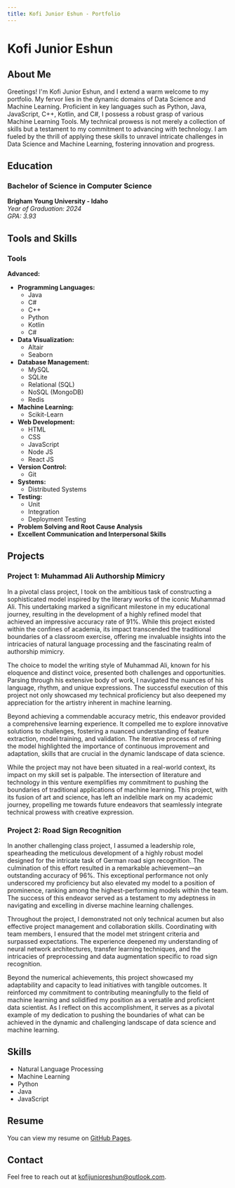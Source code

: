 ```yaml
---
title: Kofi Junior Eshun - Portfolio
---
```


# Kofi Junior Eshun

## About Me

Greetings! I'm Kofi Junior Eshun, and I extend a warm welcome to my portfolio. My fervor lies in the dynamic domains of Data Science and Machine Learning. Proficient in key languages such as Python, Java, JavaScript, C++, Kotlin, and C#, I possess a robust grasp of various Machine Learning Tools. My technical prowess is not merely a collection of skills but a testament to my commitment to advancing with technology. I am fueled by the thrill of applying these skills to unravel intricate challenges in Data Science and Machine Learning, fostering innovation and progress.

## Education

### Bachelor of Science in Computer Science  
**Brigham Young University - Idaho**  
*Year of Graduation: 2024*  
*GPA: 3.93*

## Tools and Skills

### Tools

**Advanced:**
- **Programming Languages:**
  - Java
  - C#
  - C++
  - Python
  - Kotlin
  - C#
- **Data Visualization:**
  - Altair
  - Seaborn
- **Database Management:**
  - MySQL
  - SQLite
  - Relational (SQL)
  - NoSQL (MongoDB)
  - Redis
- **Machine Learning:**
  - Scikit-Learn
- **Web Development:**
  - HTML
  - CSS
  - JavaScript
  - Node JS
  - React JS
- **Version Control:**
  - Git
- **Systems:**
  - Distributed Systems
- **Testing:**
  - Unit
  - Integration
  - Deployment Testing 
- **Problem Solving and Root Cause Analysis**
- **Excellent Communication and Interpersonal Skills**

## Projects

### Project 1: Muhammad Ali Authorship Mimicry

In a pivotal class project, I took on the ambitious task of constructing a sophisticated model inspired by the literary works of the iconic Muhammad Ali. This undertaking marked a significant milestone in my educational journey, resulting in the development of a highly refined model that achieved an impressive accuracy rate of 91%. While this project existed within the confines of academia, its impact transcended the traditional boundaries of a classroom exercise, offering me invaluable insights into the intricacies of natural language processing and the fascinating realm of authorship mimicry.

The choice to model the writing style of Muhammad Ali, known for his eloquence and distinct voice, presented both challenges and opportunities. Parsing through his extensive body of work, I navigated the nuances of his language, rhythm, and unique expressions. The successful execution of this project not only showcased my technical proficiency but also deepened my appreciation for the artistry inherent in machine learning.

Beyond achieving a commendable accuracy metric, this endeavor provided a comprehensive learning experience. It compelled me to explore innovative solutions to challenges, fostering a nuanced understanding of feature extraction, model training, and validation. The iterative process of refining the model highlighted the importance of continuous improvement and adaptation, skills that are crucial in the dynamic landscape of data science.

While the project may not have been situated in a real-world context, its impact on my skill set is palpable. The intersection of literature and technology in this venture exemplifies my commitment to pushing the boundaries of traditional applications of machine learning. This project, with its fusion of art and science, has left an indelible mark on my academic journey, propelling me towards future endeavors that seamlessly integrate technical prowess with creative expression.

### Project 2: Road Sign Recognition

In another challenging class project, I assumed a leadership role, spearheading the meticulous development of a highly robust model designed for the intricate task of German road sign recognition. The culmination of this effort resulted in a remarkable achievement—an outstanding accuracy of 96%. This exceptional performance not only underscored my proficiency but also elevated my model to a position of prominence, ranking among the highest-performing models within the team. The success of this endeavor served as a testament to my adeptness in navigating and excelling in diverse machine learning challenges.

Throughout the project, I demonstrated not only technical acumen but also effective project management and collaboration skills. Coordinating with team members, I ensured that the model met stringent criteria and surpassed expectations. The experience deepened my understanding of neural network architectures, transfer learning techniques, and the intricacies of preprocessing and data augmentation specific to road sign recognition.

Beyond the numerical achievements, this project showcased my adaptability and capacity to lead initiatives with tangible outcomes. It reinforced my commitment to contributing meaningfully to the field of machine learning and solidified my position as a versatile and proficient data scientist. As I reflect on this accomplishment, it serves as a pivotal example of my dedication to pushing the boundaries of what can be achieved in the dynamic and challenging landscape of data science and machine learning.

## Skills

- Natural Language Processing
- Machine Learning
- Python
- Java
- JavaScript

## Resume

You can view my resume on [GitHub Pages](https://eshun4.github.io/Kofi-DS250-Portfolio/resume).

## Contact

Feel free to reach out at [kofijunioreshun@outlook.com](mailto:kofijunioreshun@outlook.com).
